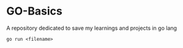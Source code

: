 # GO-Basics
A repository dedicated to save my learnings and projects in go lang

```
go run <filename>
```